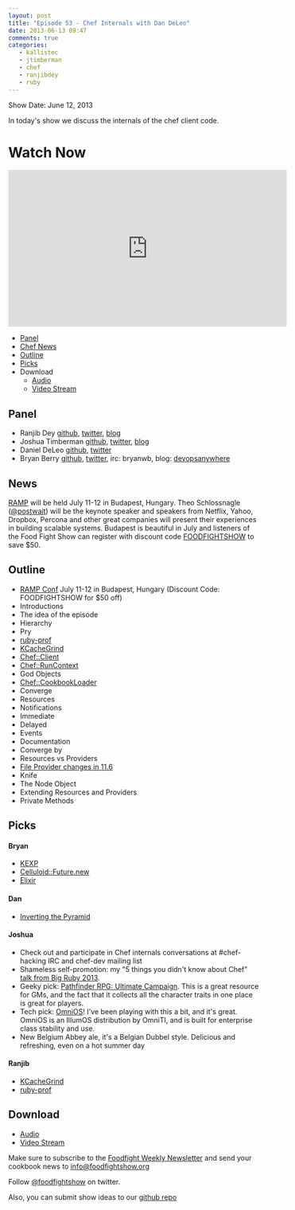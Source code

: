 ```yaml
---
layout: post
title: "Episode 53 - Chef Internals with Dan DeLeo"
date: 2013-06-13 09:47
comments: true
categories: 
   - kallistec
   - jtimberman
   - chef
   - ranjibdey
   - ruby
---
```


Show Date: June 12, 2013

In today's show we discuss the internals of the chef client code.

# Watch Now

<iframe width="560" height="315" src="http://www.youtube.com/embed/1ulVUl_O47g" frameborder="0" allowfullscreen></iframe>

* [Panel](http://foodfightshow.org/2013/05/netflix-oss.html#panel)
* [Chef News](http://foodfightshow.org/2013/06/episode-53-chef-internals-with-dan-deleo.html#news)
* [Outline](http://foodfightshow.org/2013/06/episode-53-chef-internals-with-dan-deleo.html#outline)
* [Picks](http://foodfightshow.org/2013/06/episode-53-chef-internals-with-dan-deleo.html#picks)
* Download
  * [Audio](http://traffic.libsyn.com/foodfight/FoodFightShow53-ChefInternals.mp3)
  * [Video Stream](http://www.youtube.com/watch?v=1ulVUl_O47g)

Panel<a name="panel"></a>
-----

* Ranjib Dey [github](https://github.com/ranjib), [twitter](https://twitter.com/ranjibdey), [blog](http://ranjib.posterous.com/)
* Joshua Timberman [github](http://github.com/jtimberman), [twitter](https://twitter.com/jtimberman), [blog](http://jtimberman.housepub.org/)
* Daniel DeLeo [github](https://github.com/danielsdeleo), [twitter](http://twitter.com/kallistec)
* Bryan Berry [github](http://github.com/bryanwb), [twitter](http://twitter.com/bryanwb), irc: bryanwb, blog: [devopsanywhere](http://devopsanywhere.blogspot.com)

<!-- more -->

News<a name="news"></a>
----

[RAMP](http://rampconf.com/) will be held July 11-12 in Budapest, Hungary.  Theo Schlossnagle ([@postwait](http://twitter.com/postwait)) will be the keynote speaker and speakers from Netflix, Yahoo, Dropbox, Percona and other great companies will present their experiences in building scalable systems.  Budapest is beautiful in July and listeners of the Food Fight Show can register with discount code [FOODFIGHTSHOW](http://rampconf.eventbrite.com/?discount=FOODFIGHTSHOW) to save $50.

Outline<a name="outline"></a>
-------

* [RAMP Conf](http://rampconf.com/) July 11-12 in Budapest, Hungary (Discount Code: FOODFIGHTSHOW for $50 off) 
* Introductions
* The idea of the episode
* Hierarchy 
 * Pry
 * [ruby-prof](https://github.com/rdp/ruby-prof)
 * [KCacheGrind](http://kcachegrind.sourceforge.net/html/Home.html)
* [Chef::Client](https://github.com/opscode/chef/blob/master/lib/chef/client.rb)
* [Chef::RunContext](https://github.com/opscode/chef/blob/master/lib/chef/run_context.rb)
 * God Objects
* [Chef::CookbookLoader](https://github.com/opscode/chef/blob/master/lib/chef/cookbook_loader.rb)
* Converge
* Resources
* Notifications
 * Immediate
 * Delayed
* Events
* Documentation
* Converge by
* Resources vs Providers
* [File Provider changes in 11.6](http://lists.opscode.com/sympa/arc/chef/2013-06/msg00093.html)
* Knife
* The Node Object
* Extending Resources and Providers
* Private Methods

Picks<a name="picks"></a>
-----

#### Bryan  

* [KEXP](http://kexp.org)
* [Celluloid::Future.new](https://github.com/celluloid/celluloid/wiki/futures)
* [Elixir](http://elixir-lang.org)

#### Dan

* [Inverting the Pyramid](http://www.amazon.com/Inverting-Pyramid-History-Football-Tactics/dp/1409102041)

#### Joshua

* Check out and participate in Chef internals conversations at
  \#chef-hacking IRC and chef-dev mailing list
* Shameless self-promotion: my "5 things you didn't know about Chef"
  [talk from Big Ruby 2013](http://confreaks.com/videos/2301-bigruby2013-5-things-you-didn-t-know-about-chef).
* Geeky pick:
[Pathfinder RPG: Ultimate Campaign](http://paizo.com/products/btpy8x64/).
This is a great resource for GMs, and the fact that it collects all
the character traits in one place is great for players.
* Tech pick: [OmniOS](http://omnios.omniti.com)! I've been playing
with this a bit, and it's great. OmniOS is an IllumOS distribution
by OmniTI, and is built for enterprise class stability and use.
* New Belgium Abbey ale, it's a Belgian Dubbel style. Delicious and
refreshing, even on a hot summer day

#### Ranjib

* [KCacheGrind](http://kcachegrind.sourceforge.net/html/Home.html)
* [ruby-prof](https://github.com/rdp/ruby-prof)


Download
--------
* [Audio](http://traffic.libsyn.com/foodfight/FoodFightShow53-ChefInternals.mp3)
* [Video Stream](http://www.youtube.com/watch?v=1ulVUl_O47g)


Make sure to subscribe to the [Foodfight Weekly Newsletter](http://bit.ly/ffsmail) and send your cookbook
news to info@foodfightshow.org

Follow [@foodfightshow](http://twitter.com/foodfightshow) on twitter.

Also, you can submit show ideas to our [github repo](https://github.com/foodfight/showz)
